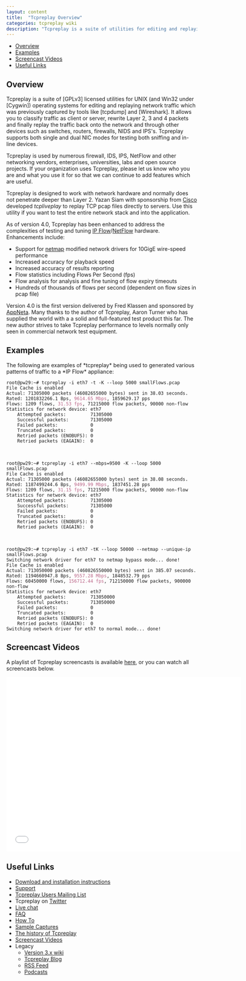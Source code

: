 ```yaml
---
layout: content
title:  "Tcpreplay Overview"
categories: tcpreplay wiki
description: "Tcpreplay is a suite of utilities for editing and replaying network traffic which was previously captured by tools like tcpdump and Wireshark"
---
```


- [Overview](#overview)
- [Examples](#examples)
- [Screencast Videos](#screencast-videos)
- [Useful Links](#useful-links)

<h2 id="Overview"><a name="overview"></a>Overview</h2>
Tcpreplay is a suite of [GPLv3] licensed utilities for UNIX (and Win32 under
[Cygwin]) operating systems for editing and replaying network traffic which
was previously captured by tools like [tcpdump] and [Wireshark]. 
It allows you to classify traffic as client or server, rewrite Layer 2, 3 and 4 
packets and finally replay the traffic back onto the network and through other
devices such as switches, routers, firewalls, NIDS and IPS's. Tcpreplay supports
both single and dual NIC modes for testing both sniffing and in-line devices.

Tcpreplay is used by numerous firewall, IDS, IPS, NetFlow and other networking
vendors, enterprises, universities, labs and open source projects. If your
organization uses Tcpreplay, please let us know who you are and what you use
it for so that we can continue to add features which are useful.

Tcpreplay is designed to work with network hardware and normally does not
penetrate deeper than Layer 2. Yazan Siam with sponsorship from [Cisco] developed
*tcpliveplay* to replay TCP pcap files directly to servers. Use this utility
if you want to test the entire network stack and into the application.

As of version 4.0, Tcpreplay has been enhanced to address the complexities of
testing and tuning [IP Flow][flow]/[NetFlow] hardware. Enhancements include:

* Support for [netmap] modified network drivers for 10GigE wire-speed performance
* Increased accuracy for playback speed
* Increased accuracy of results reporting
* Flow statistics including Flows Per Second (fps)
* Flow analysis for analysis and fine tuning of flow expiry timeouts
* Hundreds of thousands of flows per second (dependent on flow sizes in pcap file) 

Version 4.0 is the first version delivered by Fred Klassen and sponsored by 
[AppNeta]. Many thanks to the author of Tcpreplay, Aaron Turner who has supplied
the world with a a solid and full-featured test product this far. The new author
strives to take Tcpreplay performance to levels normally only seen in commercial
network test equipment.

<h2 id="Examples"><a name="examples"></a>Examples</h2>
The following are examples of *tcpreplay* being used to generated various
patterns of traffic to a *IP Flow* appliance:

<div class="highlight"><pre><code class="ruby language-ruby" data-lang="ruby"><span class="c1">root@pw29:~#</span> <span class="no">tcpreplay -i eth7 -t -K --loop 5000 smallFlows.pcap</span> 
<span class="n">File Cache is enabled
Actual: 71305000 packets (46082655000 bytes) sent in 38.03 seconds.
Rated: 1201832266.1 Bps, <span class="ss">9614.65 Mbps</span>, 1859629.17 pps
Flows: 1209 flows, <span class="ss">31.53 fps</span>, 71215000 flow packets, 90000 non-flow
Statistics for network device: eth7
	Attempted packets:         71305000
	Successful packets:        71305000
	Failed packets:            0
	Truncated packets:         0
	Retried packets (ENOBUFS): 0
	Retried packets (EAGAIN):  0
</span></code></pre></div>

<br />
<div class="highlight"><pre><code class="ruby language-ruby" data-lang="ruby"><span class="c1">root@pw29:~#</span> <span class="no">tcpreplay -i eth7 --mbps=9500 -K --loop 5000 smallFlows.pcap</span> 
<span class="n">File Cache is enabled
Actual: 71305000 packets (46082655000 bytes) sent in 38.08 seconds.
Rated: 1187499244.6 Bps, <span class="ss">9499.99 Mbps</span>, 1837451.28 pps
Flows: 1209 flows, <span class="ss">31.15 fps</span>, 71215000 flow packets, 90000 non-flow
Statistics for network device: eth7
	Attempted packets:         71305000
	Successful packets:        71305000
	Failed packets:            0
	Truncated packets:         0
	Retried packets (ENOBUFS): 0
	Retried packets (EAGAIN):  0
</span></code></pre></div>

<br />
<div class="highlight"><pre><code class="ruby language-ruby" data-lang="ruby"><span class="c1">root@pw29:~#</span> <span class="no">tcpreplay -i eth7 -tK --loop 50000 --netmap --unique-ip smallFlows.pcap</span> 
<span class="n">Switching network driver for eth7 to netmap bypass mode... done!
File Cache is enabled
Actual: 713050000 packets (460826550000 bytes) sent in 385.07 seconds.
Rated: 1194660947.8 Bps, <span class="ss">9557.28 Mbps</span>, 1848532.79 pps
Flows: 60450000 flows, <span class="ss">156712.44 fps</span>, 712150000 flow packets, 900000 non-flow
Statistics for network device: eth7
    Attempted packets:         713050000
    Successful packets:        713050000
    Failed packets:            0
    Truncated packets:         0
    Retried packets (ENOBUFS): 0
    Retried packets (EAGAIN):  0
Switching network driver for eth7 to normal mode... done!</span></code></pre></div>

## <a name="screencast-videos"></a>Screencast Videos
A playlist of Tcpreplay screencasts is available [here][playlist], or you can watch all screencasts below.

<iframe width="620" height="460" 
     src="//www.youtube.com/embed/videoseries?list=PLFjjcN5EvTP0Hsxq1AEh7FhvaFH__Vd83" 
     frameborder="0" 
     allowfullscreen>
</iframe>

## <a name="useful-links"></a>Useful Links

* [Download and installation instructions][installation]
* [Support]
* [Tcpreplay Users Mailing List][maillist]
* Tcpreplay on [Twitter]
* [Live chat]
* [FAQ]
* [How To]
* [Sample Captures]
* [The history of Tcpreplay][history]
* [Screencast Videos][playlist]
* Legacy
    * [Version 3.x wiki][legacywiki]
    * [Tcpreplay Blog][legacyblog]
    * [RSS Feed][rss]
    * [Podcasts]
    


[GPLv3]:    http://www.gnu.org/licenses/gpl-3.0.html
[netmap]:   http://info.iet.unipi.it/~luigi/netmap/
[flow]:     https://ietf.org/wg/ipfix/
[NetFlow]:  http://www.cisco.com/go/netflow
[Cygwin]:   http://www.cygwin.com/
[Wireshark]: http://www.wireshark.org
[tcpdump]:  http://www.tcpdump.org
[Cisco]:    http://www.cisco.com
[AppNeta]:  http://www.appneta.com
[maillist]: https://lists.sourceforge.net/lists/listinfo/tcpreplay-users
[legacyblog]:  http://synfin.net/sock_stream/tag/tcpreplay
[legacywiki]:  http://tcpreplay.synfin.net/
[rss]:        http://synfin.net/sock_stream/tag/tcpreplay/rss
[Twitter]:    twitter.html
[Podcasts]:   http://tcpreplay.synfin.net/tcprecast/
[playlist]:   http://www.youtube.com/playlist?list=PLFjjcN5EvTP0Hsxq1AEh7FhvaFH__Vd83
[history]:        history.html
[installation]:   installation.html
[Live chat]:      chat.html
[Support]:        support.html
[FAQ]:            faq.html
[How To]:         howto.html
[Sample Captures]: captures.html
